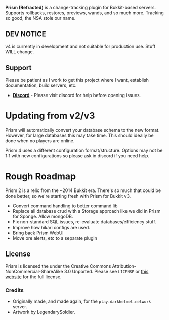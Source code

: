 **Prism (Refracted)** is a change-tracking plugin for Bukkit-based servers. Supports rollbacks, restores, previews, 
wands, and so much more. Tracking so good, the NSA stole our name.

## DEV NOTICE

v4 is currently in development and not suitable for production use. Stuff WILL change.

## Support

Please be patient as I work to get this project where I want, establish documentation, build servers, etc. 

- [**Discord**][discord] - Please visit discord for help before opening issues.

# Updating from v2/v3

Prism will automatically convert your database schema to the new format. However, for large
databases this may take time. This should ideally be done when no players are online.

Prism 4 uses a different configuration format/structure. Options may not be 1:1 with new
configurations so please ask in discord if you need help.

# Rough Roadmap

Prism 2 is a relic from the ~2014 Bukkit era. There's so much that could be done better, so we're 
starting fresh with Prism for Bukkit v3.

- Convert command handling to better command lib
- Replace all database crud with a Storage approach like we did in Prism for Sponge. Allow mongoDB.
- Fix non-standard SQL issues, re-evaluate databases/efficiency stuff.
- Improve how hikari configs are used.
- Bring back Prism WebUI
- Move ore alerts, etc to a separate plugin

## License

Prism is licensed the under the Creative Commons Attribution-NonCommercial-ShareAlike 3.0 Unported.
Please see `LICENSE` or [this website][license] for the full license.

### Credits

- Originally made, and made again, for the `play.darkhelmet.network` server.
- Artwork by LegendarySoldier.

[license]: http://creativecommons.org/licenses/by-nc-sa/3.0/us/
[discord]: https://discord.gg/7FxZScH4EJ
